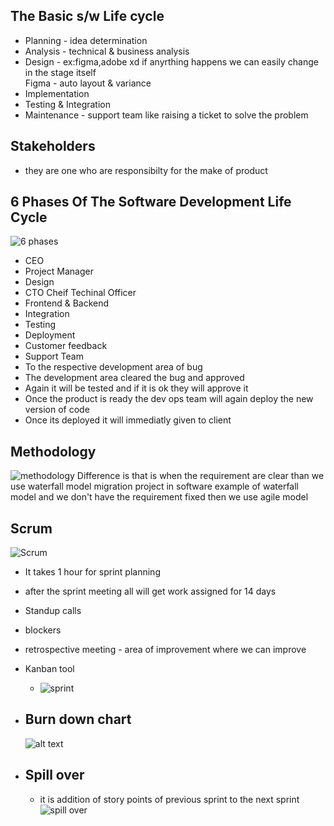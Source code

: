 ## The Basic s/w Life cycle

- Planning - idea determination
- Analysis - technical & business analysis
- Design - ex:figma,adobe xd if anyrthing happens we can easily change in the stage itself  
  Figma - auto layout & variance
- Implementation
- Testing & Integration
- Maintenance - support team like raising a ticket to solve the problem

## Stakeholders

- they are one who are responsibilty for the make of product

## 6 Phases Of The Software Development Life Cycle

![6 phases](https://i.imgur.com/sCSkegb.png)

- CEO
- Project Manager
- Design
- CTO Cheif Techinal Officer
- Frontend & Backend
- Integration
- Testing
- Deployment
- Customer feedback
- Support Team
- To the respective development area of bug
- The development area cleared the bug and approved
- Again it will be tested and if it is ok they will approve it
- Once the product is ready the dev ops team will again deploy the new version of code
- Once its deployed it will immediatly given to client

## Methodology

![methodology](https://i.imgur.com/hFik5l0.png)
Difference is that is when the requirement are clear than we use waterfall model migration project in software example of waterfall model and we don't have the requirement fixed then we use agile model

## Scrum

![Scrum](https://i.imgur.com/rumiakj.png)

- It takes 1 hour for sprint planning
- after the sprint meeting all will get work assigned for 14 days
- Standup calls
- blockers
- retrospective meeting - area of improvement where we can improve

- Kanban tool

  - ![sprint](https://i.imgur.com/iHxYPmZ.png)

- ## Burn down chart

  ![alt text](https://i.imgur.com/dJVqvkD.png)

- Spill over
  -
  - it is addition of story points of previous sprint to the next sprint  
    ![spill over](https://i.imgur.com/bqUiXr4.png)
